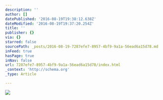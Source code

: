 ```yaml
---
description: ''
author: []
datePublished: '2016-08-19T19:38:12.638Z'
dateModified: '2016-08-19T19:37:20.254Z'
title: ''
publisher: {}
via: {}
starred: false
sourcePath: _posts/2016-08-19-7287efe7-8957-4bf9-9a1a-56ead6a15d78.md
inFeed: true
hasPage: true
inNav: false
url: 7287efe7-8957-4bf9-9a1a-56ead6a15d78/index.html
_context: 'http://schema.org'
_type: Article

---
```

![](https://the-grid-user-content.s3-us-west-2.amazonaws.com/545441f5-ea69-4af9-ade6-5c8c49558e96.jpg)